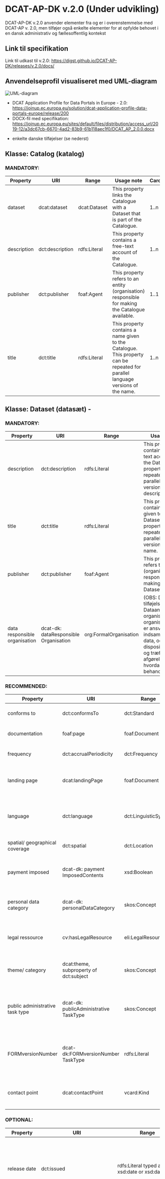 # DCAT-AP-DK v.2.0 (Under udvikling)
DCAT-AP-DK v.2.0 anvender elementer fra og er i overenstemmelse med DCAT-AP v. 2.0, men tilføjer også enkelte elementer for at opfylde behovet i en dansk administrativ og fællesoffentlig kontekst

## Link til specifikation
Link til udkast til v.2.0: https://digst.github.io/DCAT-AP-DK/releases/v.2.0/docs/

## Anvendelseprofil visualiseret med UML-diagram
![UML-diagram](https://github.com/digst/DCAT-AP-DK/blob/developmente/DCAT-AP-DKv2.png "UML Diagram")

* DCAT Application Profile for Data Portals in Europe - 2.0: 
https://joinup.ec.europa.eu/solution/dcat-application-profile-data-portals-europe/release/200
* DOCX-fil med specifikation: https://joinup.ec.europa.eu/sites/default/files/distribution/access_url/2019-12/a3dc67cb-6670-4ad2-83b9-61b118aec1f0/DCAT_AP_2.0.0.docx
+ enkelte danske tilføjelser (se nederst)


## Klasse: Catalog (katalog) 
### MANDATORY:
Property|	URI|	Range|	Usage note|	Card |
|---|---|---|---|---|
|dataset	|dcat:dataset	|dcat:Dataset|	This property links the Catalogue with a Dataset that is part of the Catalogue.|	1..n|
|description	|dct:description	|rdfs:Literal|	This property contains a free-text account of the Catalogue. |1..n|
|publisher	|dct:publisher|	foaf:Agent|	This property refers to an entity (organisation) responsible for making the Catalogue available. |	1..1||
|title	|dct:title	|rdfs:Literal|	This property contains a name given to the Catalogue. This property can be repeated for parallel language versions of the name.	|1..n|


## Klasse: Dataset (datasæt) - 
### MANDATORY:
Property|	URI|	Range|	Usage note|	Card |
|---|---|---|---|---|
| description|  dct:description	 |  rdfs:Literal |  This property contains a free-text account of the Dataset. This property can be repeated for parallel language versions of the description.	 |  1..n |   |	
| title	|dct:title	|rdfs:Literal|	This property contains a name given to the Dataset. This property can be repeated for parallel language versions of the name.	|1..n|		
| publisher	|dct:publisher|	foaf:Agent	|This property refers to an entity (organisation) responsible for making the Dataset available.|	0..1|
| data responsible organisation |	dcat-dk: dataResponsible Organisation|	org:FormalOrganisation	|(OBS: Dansk tilføjelse) Dataansvarlig organisation: organisation der er ansvarlig for indsamlingen af data, og som har dispositionsretten og træffer afgørelse om hvordan data skal behandles|0..1|

### RECOMMENDED:
Property|	URI|	Range|	Usage note|	Card |
|---|---|---|---|---|
| conforms to	|dct:conformsTo	|dct:Standard	|This property refers to an implementing rule or other specification.|	0..n|
| documentation	|foaf:page	|foaf:Document|	This property refers to a page or document about this Dataset.|	0..n|
| frequency	|dct:accrualPeriodicity	|dct:Frequency|	This property refers to the frequency at which Dataset is updated|	0..1|
| landing page|	dcat:landingPage|	foaf:Document|	This property refers to a web page that provides access to the Dataset, its Distributions and/or additional information. |	0..1|
| language	|dct:language	|dct:LinguisticSystem	|This property refers to a language of the Dataset. This property can be repeated if there are multiple languages in the Dataset.|	0..n|
| spatial/ geographical coverage|	dct:spatial|	dct:Location|	This property refers to a geographic region that is covered by the Dataset. |	0..n|
| payment imposed|	dcat-dk: payment ImposedContents|	xsd:Boolean	|	(OBS: Dansk tilføjelse) Betalingspålagt: Angiver om der er pålagt en betaling på det pågældende datasæt. |0..1|
| personal data category 	|dcat-dk: personalDataCategory	|skos:Concept	|(OBS: Dansk tilføjelse) Personoplysningskategori: Angiver hvilken type af personoplysninger som datasættet indeholder.|0..n	
| legal ressource |cv:hasLegalResource	|eli:LegalResource|(OBS: Dansk tilføjelse)	Hjemmel: Den hjemmel forankret i lovgivningen som har været gældende for dataindsamlingen.	 |0..n	|
| theme/ category	|dcat:theme, subproperty of dct:subject	|skos:Concept	|This property refers to a category of the Dataset. A Dataset may be associated with multiple themes.	|0..n|			
| public administrative task type|	dcat-dk: publicAdministrative TaskType|	skos:Concept|(OBS: Dansk tilføjelse) Forvaltningsopgave: Angiver en eller flere forvaltningsopgaver jf. FORM som har dannet grundlag for dataindsamlingen|	0..n	|
| FORMversionNumber|	dcat-dk:FORMversionNumber TaskType|	rdfs:Literal|(OBS: Dansk tilføjelse) FORM-versionsnummer: angivelse af den version af klassifikationen FORM som anvendes til angivelse af relaterede forvaltningsopgaver |	0..1	|
|contact point	|dcat:contactPoint	|vcard:Kind	|This property contains contact information that can be used for sending comments about the Dataset.|	0..n|

### OPTIONAL:
Property|	URI|	Range|	Usage note|	Card |
|---|---|---|---|---|
|release date	| dct:issued	| rdfs:Literal  typed as xsd:date or xsd:dateTime|	This property contains the date of formal issuance (e.g., publication) of the Dataset.	|0..1|
|update/ modification date |	dct:modified|	rdfs:Literal typed as xsd:date or xsd:dateTime|	This property contains the most recent date on which the Dataset was changed or modified.	|0..1|
|type|	dct:type|	skos:Concept	|This property refers to the type of the Dataset. A controlled vocabulary for the values has not been established.	|0..1|
|keyword/ tag|	dcat:keyword	|rdfs:Literal	|This property contains a keyword or tag describing the Dataset.|	0..n|
|access rights	|dct:accessRights|	dct:RightsStatement|	This property refers to information that indicates whether the Dataset is open data, has access restrictions or is not public. |0..1|
|creator	|dct:creator|	foaf:Agent|	This property refers to the  entity primarily responsible for producing the dataset	|0..1|
|identifier	|dct:identifier|	rdfs:Literal|	This property contains the main identifier for the Dataset, e.g. the URI or other unique identifier in the context of the Catalogue.	|0..n|
|other identifier	|adms:identifier|	adms:Identifier|	This property refers to a secondary identifier of the Dataset, such as MAST/ADS , DataCite , DOI , EZID  or W3ID .|	0..n|
|related resource|	dct:relation	|rdfs:Resource|	This property refers to a related resource.	|0..n|
|source	|dct:source	|dcat:Dataset|	This property refers to a related Dataset from which the described Dataset is derived.	|0..n|
|provenance	|dct:provenance|	dct:ProvenanceStatement	|This property contains a statement about the lineage of a Dataset.	|0..n|
|qualified attribution |	prov:qualifiedAttribution |	prov:Attribution	|This property refers to a liink to an Agent having some form of responsibility for the resource	|0..n|
|qualified relation|	dcat:qualifiedRelation|	dcat:Relationship|	This property is about a  related resource, such as a publication, that references, cites, or otherwise points to the dataset.	|0..n|
|sample	|adms:sample	|dcat:Distribution	|This property refers to a sample distribution of the dataset	|0..n|
|was generated by|	prov:wasGeneratedBy	|prov:Activity	|This property refers to an activity that generated, or provides the business context for, the creation of the dataset.|	0..n|
|is referenced by	|dct:isReferencedBy|	rdfs:Resource|	This property provides a link to a description of a relationship with another resource	|0..n|
|version|	owl:versionInfo|	rdfs:Literal	|This property contains a version number or other version designation of the Dataset.	|0..1|
|version notes|	adms:versionNotes	|rdfs:Literal	|This property contains a description of the differences between this version and a previous version of the Dataset. This property can be repeated for parallel language versions of the version notes.	|0..n|
|is version of	|dct:isVersionOf|	dcat:Dataset|	This property refers to a related Dataset of which the described Dataset is a version, edition, or adaptation.	|0..n|
|has version	|dct:hasVersion|	dcat:Dataset|	This property refers to a related Dataset that is a version, edition, or adaptation of the described Dataset.	|0..n|
|spatial resolution	|dcat:spatialResolutionInMeters	|	xsd:decimal|	This property refers to the minimum spatial separation resolvable in a dataset, measured in meters.	|0..n|
|temporal resolution	| dcat:temporalResolution	|xsd:duration	|This property refers to the minimum time period resolvable in the dataset.	|0..n|

## Klasse: Distribution (Datasætrepræsentation) 

### MANDATORY:
Property|	URI|	Range|	Usage note|	Card |
|---|---|---|---|---|
| accessURL	|dcat:accessURL	|rdfs:Resource|	A URL of the resource that gives access to a distribution of the dataset. E.g. landing page, feed, SPARQL endpoint.	|1..n|		

### RECOMMENDED:
Property|	URI|	Range|	Usage note|	Card |
|---|---|---|---|---|
| availability	| dcatap:availability	| skos:Concept	| This property indicates how long it is planned to keep the Distribution of the Dataset available. 	| 0..1| 
| description	| dct:description	| rdfs:Literal	| This property contains a free-text account of the Distribution. This property can be repeated for parallel language versions of the description.	| 0..n| 
| format	| dct:format	| dct:MediaTypeOrExtent	| This property refers to the file format of the Distribution.	| 0..1| 
| licence	| dct:license	| dct:LicenseDocument	| This property refers to the licence under which the Distribution is made available.	| 0..1| 

### OPTIONAL:
Property|	URI|	Range|	Usage note|	Card |
|---|---|---|---|---|
| access service 	| dcat:accessService	| dcat:DataService	| This property refers to a data service that gives access to the distribution of the dataset | 	0..n | 
| byte size	| dcat:byteSize		|rdfs:Literal typed as xsd:decimal	| This property contains the size of a Distribution in bytes.	| 0..1| 
| checksum	| spdx:checksum		|spdx:Checksum	| This property provides a mechanism that can be used to verify that the contents of a distribution have not changed. The checksum is related to the downloadURL.	| 0..1| 
| compression format	| dcat:compressFormat	| dct:MediaType	| This property refers to the format of the file in which the data is contained in a compressed form, e.g. to reduce the size of the downloadable file. It SHOULD be expressed using a media type as defined in the official register of media types managed by IANA.	| 0..1| 
| documentation	| foaf:page	| foaf:Document	| This property refers to a page or document about this Distribution.	| 0..n| 
| download URL	| dcat:downloadURL	| rdfs:Resource	| This property contains a URL that is a direct link to a downloadable file in a given format. | 	0..n| 
| has policy	| odrl:hasPolicy	| odrl:Policy	| This property refers to the policy expressing the rights associated with the distribution if using the ODRL vocabulary	| 0..1| 
| language	| dct:language	| dct:LinguisticSystem	| This property refers to a language used in the Distribution. This property can be repeated if the metadata is provided in multiple languages.	| 0..n| 
| linked schemas	| dct:conformsTo	| dct:Standard	| This property refers to an established schema to which the described Distribution conforms.| 	0..n| 
| media type	| dcat:mediaType, subproperty of dct:format	| dct:MediaType	| This property refers to the media type of the Distribution as defined in the official register of media types managed by IANA.	| 0..1| 
| packaging format	| dcat:packageFormat	| dct:MediaType	| This property refers to the format of the file in which one or more data files are grouped together, e.g. to enable a set of related files to be downloaded together. It SHOULD be expressed using a media type as defined in the official register of media types managed by IANA.	| 0..1| 
| release date	| dct:issued	| rdfs:Literal typed as xsd:date or xsd:dateTime	| This property contains the date of formal issuance (e.g., publication) of the Distribution.	| 0..1| 
| rights	| dct:rights| 	dct:RightsStatement	| This property refers to a statement that specifies rights associated with the Distribution.	| 0..1| 
| spatial resolution 	| dcat:spatialResolutionInMeters	| xsd:decimal	| This property refers to the  minimum spatial separation resolvable in a dataset distribution, measured in meters.| 	0..n| 
| status	| adms:status	| skos:Concept	| This property refers to the maturity of the Distribution. It MUST take one of the values Completed, Deprecated, Under Development, Withdrawn. 	| 0..1| 
| temporal resolution	| dcat:temporalResolution | 	xsd:duration| 	This property refers to the minimum time period resolvable in the dataset distribution.	| 0..n| 
| title | 	dct:title	| rdfs:Literal | 	This property contains a name given to the Distribution. This property can be repeated for parallel language versions of the description.	| 0..n| 
| update/ modification date	| dct:modified | 	rdfs:Literal typed as xsd:date or xsd:dateTime	| This property contains the most recent date on which the Distribution was changed or modified.	| 0..1| 

### Namespaces


### Om Shapes Constraint Language (SHACL)
* SHACL-Specifikation: https://www.w3.org/TR/shacl/
* SHACL-Playground: https://shacl.org/playground/ (I denne SHACL-sandkasse kan eksempeldatagrafer automatisk valideres op imod SHACL-anvendelssprofilen -dcat-ap-dk-v1-shapes.ttl)
* RDF converter: http://www.easyrdf.org/converter
* Interoperability Test Bed DCAT-AP validator: https://www.itb.ec.europa.eu/shacl/dcat-ap/upload

